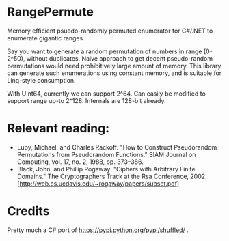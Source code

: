 # RangePermute

Memory efficient psuedo-randomly permuted enumerator for C#/.NET to enumerate gigantic ranges.

Say you want to generate a random permutation of numbers in range [0-2^50), without duplicates. Naive approach to get decent pseudo-random permutations would need prohibitively large amount of memory.
This library can generate such enumerations using constant memory, and is suitable for Linq-style consumption.

With UInt64, currently we can support 2^64. Can easily be modified to support range up-to 2^128. Internals are 128-bit already.

# Relevant reading: 
- Luby, Michael, and Charles Rackoff. "How to Construct Pseudorandom Permutations from Pseudorandom Functions." SIAM Journal on Computing, vol. 17, no. 2, 1988, pp. 373–386.
- Black, John, and Phillip Rogaway. "Ciphers with Arbitrary Finite Domains." The Cryptographers Track at the Rsa Conference, 2002. [http://web.cs.ucdavis.edu/~rogaway/papers/subset.pdf]

# Credits
Pretty much a C# port of https://pypi.python.org/pypi/shuffled/ .